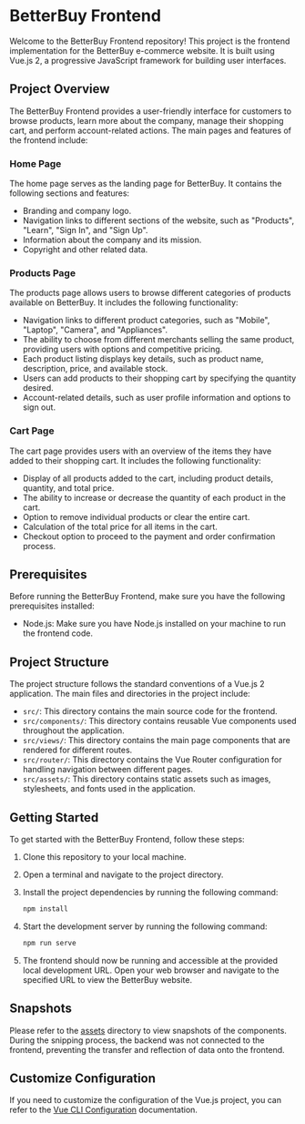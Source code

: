 # BetterBuy Frontend

Welcome to the BetterBuy Frontend repository! This project is the frontend implementation for the BetterBuy e-commerce website. It is built using Vue.js 2, a progressive JavaScript framework for building user interfaces.

## Project Overview

The BetterBuy Frontend provides a user-friendly interface for customers to browse products, learn more about the company, manage their shopping cart, and perform account-related actions. The main pages and features of the frontend include:

### Home Page

The home page serves as the landing page for BetterBuy. It contains the following sections and features:

- Branding and company logo.
- Navigation links to different sections of the website, such as "Products", "Learn", "Sign In", and "Sign Up".
- Information about the company and its mission.
- Copyright and other related data.

### Products Page

The products page allows users to browse different categories of products available on BetterBuy. It includes the following functionality:

- Navigation links to different product categories, such as "Mobile", "Laptop", "Camera", and "Appliances".
- The ability to choose from different merchants selling the same product, providing users with options and competitive pricing.
- Each product listing displays key details, such as product name, description, price, and available stock.
- Users can add products to their shopping cart by specifying the quantity desired.
- Account-related details, such as user profile information and options to sign out.

### Cart Page

The cart page provides users with an overview of the items they have added to their shopping cart. It includes the following functionality:

- Display of all products added to the cart, including product details, quantity, and total price.
- The ability to increase or decrease the quantity of each product in the cart.
- Option to remove individual products or clear the entire cart.
- Calculation of the total price for all items in the cart.
- Checkout option to proceed to the payment and order confirmation process.


## Prerequisites

Before running the BetterBuy Frontend, make sure you have the following prerequisites installed:

- Node.js: Make sure you have Node.js installed on your machine to run the frontend code.

## Project Structure

The project structure follows the standard conventions of a Vue.js 2 application. The main files and directories in the project include:

- `src/`: This directory contains the main source code for the frontend.
- `src/components/`: This directory contains reusable Vue components used throughout the application.
- `src/views/`: This directory contains the main page components that are rendered for different routes.
- `src/router/`: This directory contains the Vue Router configuration for handling navigation between different pages.
- `src/assets/`: This directory contains static assets such as images, stylesheets, and fonts used in the application.

## Getting Started

To get started with the BetterBuy Frontend, follow these steps:

1. Clone this repository to your local machine.

2. Open a terminal and navigate to the project directory.

3. Install the project dependencies by running the following command:
   ```sh
   npm install

4. Start the development server by running the following command:
   ```sh
   npm run serve

5. The frontend should now be running and accessible at the provided local development URL. Open your web browser and navigate to the specified URL to view the BetterBuy website.

## Snapshots

Please refer to the [assets](https://github.com/kshittijagrawal/betterBuy-frontEnd/tree/master/assets) directory to view snapshots of the components. During the snipping process, the backend was not connected to the frontend, preventing the transfer and reflection of data onto the frontend.

## Customize Configuration

If you need to customize the configuration of the Vue.js project, you can refer to the [Vue CLI Configuration](https://cli.vuejs.org/config/) documentation.
